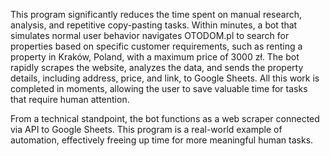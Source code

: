 This program significantly reduces the time spent on manual research, analysis, and repetitive copy-pasting tasks. Within minutes, a bot that simulates normal user behavior navigates OTODOM.pl to search for properties based on specific customer requirements, such as renting a property in Kraków, Poland, with a maximum price of 3000 zł. The bot rapidly scrapes the website, analyzes the data, and sends the property details, including address, price, and link, to Google Sheets. All this work is completed in moments, allowing the user to save valuable time for tasks that require human attention.

From a technical standpoint, the bot functions as a web scraper connected via API to Google Sheets. This program is a real-world example of automation, effectively freeing up time for more meaningful human tasks.

